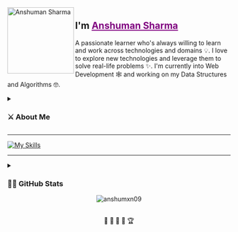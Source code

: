 <img align="left" width="150" height="150" alt="Anshuman Sharma" src="https://www.pngkit.com/png/full/881-8814619_big-image-kicking-ninja-clipart.png"/>

<h2>I'm <a style="color: purple ;" href="https://anshumxnportfolio.netlify.app/">Anshuman Sharma</a> </h2>

A passionate learner who's always willing to learn and work across technologies and domains 💡. I love to explore new technologies and leverage them to solve real-life problems ✨. I'm currently into Web Development 🕸️ and working on my Data Structures and Algorithms 🤓.

<details>
  <summary> <h3>⚔ About Me</h3> </summary>
  <ul>
    <li>🛠 I’m currently working with Nodejs, Express, React, Mongodb, Javascript, etc.</li>
    <li>🚀 I’m currently learning Full Stack Development.</li>
    <li>👨🏻‍💻 Have a look on my <a href="https://anshumxnportfolio.netlify.app/" target="_blank" >Portfolio</a></li>
    <li>💬 Ask me about anything <a href="https://www.linkedin.com/in/anshumxn09/" target="_blank" >Here</a>! I am happy to help.</li>
    <li>👾 Recent Work: <a href="https://dxb-blogmedia.netlify.app/" target="_blank" >Blog Media</a></li>
    <li>📫 How to reach me: <a href="mailto:workwithanshumaan@gmail.com" target="_blank" >Click Here</a></li>
    <li>📝 Checkout my <a href="https://portx-server.onrender.com/pdf" target="_blank" >Resume</a></li>
    <li>❤ All Time Fav: JavaScript</li>
  <ul>
</details>

<hr/>

[![My Skills](https://skillicons.dev/icons?i=js,html,css,androidstudio,babel,bootstrap,c,cpp,express,flutter,git,idea,materialui,mongodb,mysql,netlify,nodejs,postman,py,react,redux,sass,ts,vercel,vscode,webpack)](https://skillicons.dev)

<hr/>

<details>
  <summary> <h3>🐱‍👤 GitHub Stats </h3> </summary>
  <img align="left" alt="anshumxn09" src="https://github-readme-stats.vercel.app/api/top-langs/?username=anshumxn09&theme=midnight-purple&hide_border=false&include_all_commits=false&count_private=false&layout=compact">
  <img align="right" src="https://github-readme-stats.vercel.app/api?username=anshumxn09&theme=midnight-purple&show_icons=true" alt="Stats">
</details>

<div align="center" >
  <img align="center" src="https://streak-stats.demolab.com?user=anshumxn09&theme=midnight-purple" alt="anshumxn09" />
</div>
<br/>

<div align="center">
  <p>🏹 🔹 🎯 🔹 🏆</p>
</div>
